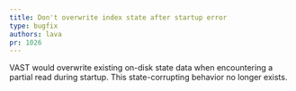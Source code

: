 ```yaml
---
title: Don't overwrite index state after startup error
type: bugfix
authors: lava
pr: 1026
---
```


VAST would overwrite existing on-disk state data when encountering a partial
read during startup. This state-corrupting behavior no longer exists.
